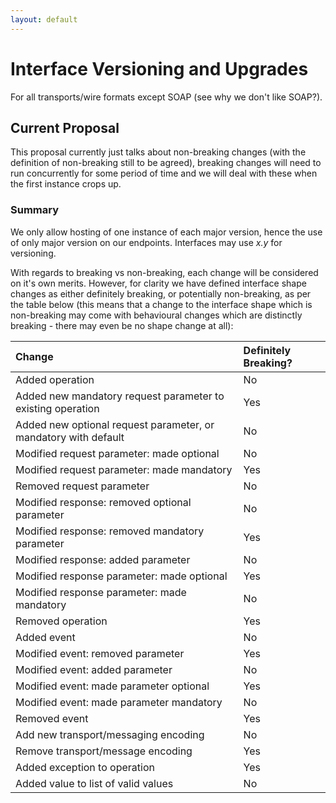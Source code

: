 ```yaml
---
layout: default
---
```

# Interface Versioning and Upgrades

For all transports/wire formats except SOAP (see why we don't like SOAP?).

## Current Proposal

This proposal currently just talks about non-breaking changes (with the definition of non-breaking still to be agreed),
breaking changes will need to run concurrently for some period of time and we will deal with these when the first instance
crops up.

### Summary

We only allow hosting of one instance of each major version, hence the use of only major version on our endpoints.
Interfaces may use _x.y_ for versioning.

With regards to breaking vs non-breaking, each change will be considered on it's own merits. However, for clarity we have
defined interface shape changes as either definitely breaking, or potentially non-breaking, as per the table below
(this means that a change to the interface shape which is non-breaking may come with behavioural changes which are
distinctly breaking - there may even be no shape change at all):

|Change|Definitely Breaking?|
|:---- |:------------------ |
|Added operation|No|
|Added new mandatory request parameter to existing operation|Yes|
|Added new optional request parameter, or mandatory with default|No|
|Modified request parameter: made optional|No|
|Modified request parameter: made mandatory|Yes|
|Removed request parameter|No|
|Modified response: removed optional parameter|No|
|Modified response: removed mandatory parameter|Yes|
|Modified response: added parameter|No|
|Modified response parameter: made optional|Yes|
|Modified response parameter: made mandatory|No|
|Removed operation|Yes|
|Added event|No|
|Modified event: removed parameter|Yes|
|Modified event: added parameter|No|
|Modified event: made parameter optional|Yes|
|Modified event: made parameter mandatory|No|
|Removed event|Yes|
|Add new transport/messaging encoding|No|
|Remove transport/message encoding|Yes|
|Added exception to operation|Yes|
|Added value to list of valid values|No|